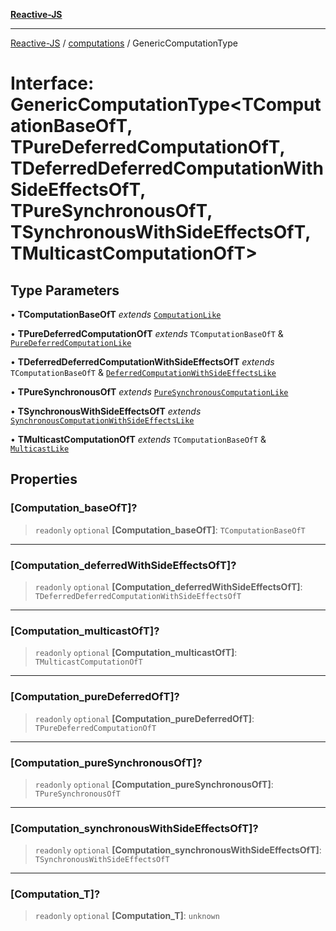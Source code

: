 [**Reactive-JS**](../../README.md)

***

[Reactive-JS](../../README.md) / [computations](../README.md) / GenericComputationType

# Interface: GenericComputationType\<TComputationBaseOfT, TPureDeferredComputationOfT, TDeferredDeferredComputationWithSideEffectsOfT, TPureSynchronousOfT, TSynchronousWithSideEffectsOfT, TMulticastComputationOfT\>

## Type Parameters

• **TComputationBaseOfT** *extends* [`ComputationLike`](ComputationLike.md)

• **TPureDeferredComputationOfT** *extends* `TComputationBaseOfT` & [`PureDeferredComputationLike`](PureDeferredComputationLike.md)

• **TDeferredDeferredComputationWithSideEffectsOfT** *extends* `TComputationBaseOfT` & [`DeferredComputationWithSideEffectsLike`](DeferredComputationWithSideEffectsLike.md)

• **TPureSynchronousOfT** *extends* [`PureSynchronousComputationLike`](PureSynchronousComputationLike.md)

• **TSynchronousWithSideEffectsOfT** *extends* [`SynchronousComputationWithSideEffectsLike`](SynchronousComputationWithSideEffectsLike.md)

• **TMulticastComputationOfT** *extends* `TComputationBaseOfT` & [`MulticastLike`](MulticastLike.md)

## Properties

### \[Computation\_baseOfT\]?

> `readonly` `optional` **\[Computation\_baseOfT\]**: `TComputationBaseOfT`

***

### \[Computation\_deferredWithSideEffectsOfT\]?

> `readonly` `optional` **\[Computation\_deferredWithSideEffectsOfT\]**: `TDeferredDeferredComputationWithSideEffectsOfT`

***

### \[Computation\_multicastOfT\]?

> `readonly` `optional` **\[Computation\_multicastOfT\]**: `TMulticastComputationOfT`

***

### \[Computation\_pureDeferredOfT\]?

> `readonly` `optional` **\[Computation\_pureDeferredOfT\]**: `TPureDeferredComputationOfT`

***

### \[Computation\_pureSynchronousOfT\]?

> `readonly` `optional` **\[Computation\_pureSynchronousOfT\]**: `TPureSynchronousOfT`

***

### \[Computation\_synchronousWithSideEffectsOfT\]?

> `readonly` `optional` **\[Computation\_synchronousWithSideEffectsOfT\]**: `TSynchronousWithSideEffectsOfT`

***

### \[Computation\_T\]?

> `readonly` `optional` **\[Computation\_T\]**: `unknown`
